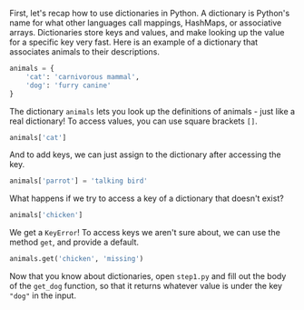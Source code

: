 First, let's recap how to use dictionaries in Python. A dictionary is Python's name for what other languages call mappings, HashMaps, or associative arrays. Dictionaries store keys and values, and make looking up the value for a specific key very fast. Here is an example of a dictionary that associates animals to their descriptions. 
```python
animals = {
    'cat': 'carnivorous mammal',
    'dog': 'furry canine'
}
```

The dictionary `animals` lets you look up the definitions of animals - just like a real dictionary! To access values, you can use square brackets `[]`.
```python
animals['cat']
```

And to add keys, we can just assign to the dictionary after accessing the key.
```python
animals['parrot'] = 'talking bird'
```

What happens if we try to access a key of a dictionary that doesn't exist?
```python
animals['chicken']
```

We get a `KeyError`! To access keys we aren't sure about, we can use the method `get`, and provide a default.
```python
animals.get('chicken', 'missing')
```

Now that you know about dictionaries, open `step1.py` and fill out the body of the `get_dog` function, so that it returns whatever value is under the key `"dog"` in the input.

